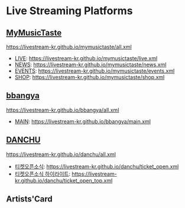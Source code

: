 #  Live Streaming Platforms

## [MyMusicTaste](https://github.com/LIVESTREAM-KR/mymusictaste)
https://livestream-kr.github.io/mymusictaste/all.xml
- [LIVE](https://www.mymusictaste.com/live/): https://livestream-kr.github.io/mymusictaste/live.xml
- [NEWS](https://www.mymusictaste.com/news/): https://livestream-kr.github.io/mymusictaste/news.xml
- [EVENTS](https://www.mymusictaste.com/events/): https://livestream-kr.github.io/mymusictaste/events.xml
- [SHOP](https://www.mymusictaste.com/projects/): https://livestream-kr.github.io/mymusictaste/shop.xml

## [bbangya](https://github.com/LIVESTREAM-KR/bbangya)
https://livestream-kr.github.io/bbangya/all.xml
- [MAIN](https://www.bbangyatv.com/main): https://livestream-kr.github.io/bbangya/main.xml

## [DANCHU](https://github.com/LIVESTREAM-KR/danchu)
https://livestream-kr.github.io/danchu/all.xml
- [티켓오픈소식](https://danchu.tv/ticket_open): https://livestream-kr.github.io/danchu/ticket_open.xml
- [티켓오픈소식 하이라이트](https://danchu.tv/ticket_open): https://livestream-kr.github.io/danchu/ticket_open_top.xml

## Artists'Card
